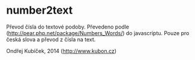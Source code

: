 number2text
============

Převod čísla do textové podoby. Převedeno podle (http://pear.php.net/package/Numbers_Words/) do javascriptu. Pouze pro česká slova a převod z čísla na text.


Ondřej Kubíček, 2014 (http://www.kubon.cz)